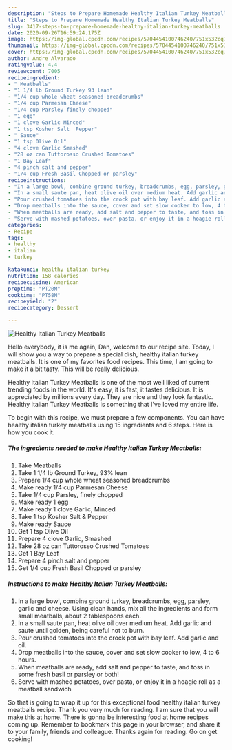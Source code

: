 ```yaml
---
description: "Steps to Prepare Homemade Healthy Italian Turkey Meatballs"
title: "Steps to Prepare Homemade Healthy Italian Turkey Meatballs"
slug: 3417-steps-to-prepare-homemade-healthy-italian-turkey-meatballs
date: 2020-09-26T16:59:24.175Z
image: https://img-global.cpcdn.com/recipes/5704454100746240/751x532cq70/healthy-italian-turkey-meatballs-recipe-main-photo.jpg
thumbnail: https://img-global.cpcdn.com/recipes/5704454100746240/751x532cq70/healthy-italian-turkey-meatballs-recipe-main-photo.jpg
cover: https://img-global.cpcdn.com/recipes/5704454100746240/751x532cq70/healthy-italian-turkey-meatballs-recipe-main-photo.jpg
author: Andre Alvarado
ratingvalue: 4.4
reviewcount: 7005
recipeingredient:
- " Meatballs"
- "1 1/4 lb Ground Turkey 93 lean"
- "1/4 cup whole wheat seasoned breadcrumbs"
- "1/4 cup Parmesan Cheese"
- "1/4 cup Parsley finely chopped"
- "1 egg"
- "1 clove Garlic Minced"
- "1 tsp Kosher Salt  Pepper"
- " Sauce"
- "1 tsp Olive Oil"
- "4 clove Garlic Smashed"
- "28 oz can Tuttorosso Crushed Tomatoes"
- "1 Bay Leaf"
- "4 pinch salt and pepper"
- "1/4 cup Fresh Basil Chopped or parsley"
recipeinstructions:
- "In a large bowl, combine ground turkey, breadcrumbs, egg, parsley, garlic and cheese. Using clean hands, mix all the ingredients and form small meatballs, about 2 tablespoons each."
- "In a small saute pan, heat olive oil over medium heat. Add garlic and saute until golden, being careful not to burn."
- "Pour crushed tomatoes into the crock pot with bay leaf. Add garlic and oil."
- "Drop meatballs into the sauce, cover and set slow cooker to low, 4 to 6 hours."
- "When meatballs are ready, add salt and pepper to taste, and toss in some fresh basil or parsley or both!"
- "Serve with mashed potatoes, over pasta, or enjoy it in a hoagie roll as a meatball sandwich"
categories:
- Recipe
tags:
- healthy
- italian
- turkey

katakunci: healthy italian turkey 
nutrition: 158 calories
recipecuisine: American
preptime: "PT20M"
cooktime: "PT58M"
recipeyield: "2"
recipecategory: Dessert

---
```



![Healthy Italian Turkey Meatballs](https://img-global.cpcdn.com/recipes/5704454100746240/751x532cq70/healthy-italian-turkey-meatballs-recipe-main-photo.jpg)

Hello everybody, it is me again, Dan, welcome to our recipe site. Today, I will show you a way to prepare a special dish, healthy italian turkey meatballs. It is one of my favorites food recipes. This time, I am going to make it a bit tasty. This will be really delicious.



Healthy Italian Turkey Meatballs is one of the most well liked of current trending foods in the world. It's easy, it is fast, it tastes delicious. It is appreciated by millions every day. They are nice and they look fantastic. Healthy Italian Turkey Meatballs is something that I've loved my entire life.


To begin with this recipe, we must prepare a few components. You can have healthy italian turkey meatballs using 15 ingredients and 6 steps. Here is how you cook it.

<!--inarticleads1-->

##### The ingredients needed to make Healthy Italian Turkey Meatballs:

1. Take  Meatballs
1. Take 1 1/4 lb Ground Turkey, 93% lean
1. Prepare 1/4 cup whole wheat seasoned breadcrumbs
1. Make ready 1/4 cup Parmesan Cheese
1. Take 1/4 cup Parsley, finely chopped
1. Make ready 1 egg
1. Make ready 1 clove Garlic, Minced
1. Take 1 tsp Kosher Salt &amp; Pepper
1. Make ready  Sauce
1. Get 1 tsp Olive Oil
1. Prepare 4 clove Garlic, Smashed
1. Take 28 oz can Tuttorosso Crushed Tomatoes
1. Get 1 Bay Leaf
1. Prepare 4 pinch salt and pepper
1. Get 1/4 cup Fresh Basil Chopped or parsley




<!--inarticleads2-->

##### Instructions to make Healthy Italian Turkey Meatballs:

1. In a large bowl, combine ground turkey, breadcrumbs, egg, parsley, garlic and cheese. Using clean hands, mix all the ingredients and form small meatballs, about 2 tablespoons each.
1. In a small saute pan, heat olive oil over medium heat. Add garlic and saute until golden, being careful not to burn.
1. Pour crushed tomatoes into the crock pot with bay leaf. Add garlic and oil.
1. Drop meatballs into the sauce, cover and set slow cooker to low, 4 to 6 hours.
1. When meatballs are ready, add salt and pepper to taste, and toss in some fresh basil or parsley or both!
1. Serve with mashed potatoes, over pasta, or enjoy it in a hoagie roll as a meatball sandwich




So that is going to wrap it up for this exceptional food healthy italian turkey meatballs recipe. Thank you very much for reading. I am sure that you will make this at home. There is gonna be interesting food at home recipes coming up. Remember to bookmark this page in your browser, and share it to your family, friends and colleague. Thanks again for reading. Go on get cooking!
